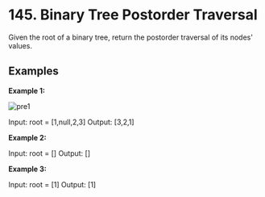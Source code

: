 # 145. Binary Tree Postorder Traversal
Given the root of a binary tree, return the postorder traversal of its nodes' values.



## Examples

**Example 1:**

![pre1](https://github.com/user-attachments/assets/c76a9e64-fb5f-49d7-a1ca-208468d5a104)


Input: root = [1,null,2,3]
Output: [3,2,1]


**Example 2:**

Input: root = []
Output: []


**Example 3:**

Input: root = [1]
Output: [1]
